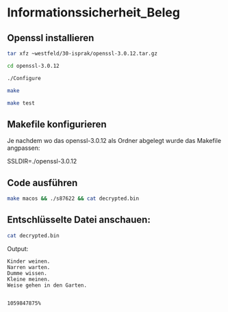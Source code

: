 # Informationssicherheit_Beleg

## Openssl installieren
```sh
tar xfz ~westfeld/30-isprak/openssl-3.0.12.tar.gz

cd openssl-3.0.12

./Configure

make

make test
```

## Makefile konfigurieren
Je nachdem wo das openssl-3.0.12 als Ordner abgelegt wurde das Makefile angpassen:

SSLDIR=./openssl-3.0.12 


## Code ausführen

```sh
make macos && ./s87622 && cat decrypted.bin
```

## Entschlüsselte Datei anschauen:
```sh
cat decrypted.bin
```
Output:

```text
Kinder weinen.
Narren warten.
Dumme wissen.
Kleine meinen.
Weise gehen in den Garten.


1059847875%  
```


